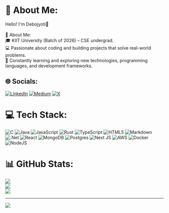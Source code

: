 # 💫 About Me:
Hello! I'm Debojyoti👋<br><br>🚀 About Me:<br>🎓 KIIT University (Batch of 2026) – CSE undergrad.<br>💻 Passionate about coding and building projects that solve real-world problems.<br>🌱 Constantly learning and exploring new technologies, programming languages, and development frameworks.<br>


## 🌐 Socials:
[![LinkedIn](https://img.shields.io/badge/LinkedIn-%230077B5.svg?logo=linkedin&logoColor=white)](https://linkedin.com/in/debojyoti-jha-905493262) [![Medium](https://img.shields.io/badge/Medium-12100E?logo=medium&logoColor=white)](https://medium.com/@@debojyotijha23) [![X](https://img.shields.io/badge/X-black.svg?logo=X&logoColor=white)](https://x.com/DebojyotiJha4) 

# 💻 Tech Stack:
![C](https://img.shields.io/badge/c-%2300599C.svg?style=for-the-badge&logo=c&logoColor=white) ![Java](https://img.shields.io/badge/java-%23ED8B00.svg?style=for-the-badge&logo=openjdk&logoColor=white) ![JavaScript](https://img.shields.io/badge/javascript-%23323330.svg?style=for-the-badge&logo=javascript&logoColor=%23F7DF1E) ![Rust](https://img.shields.io/badge/rust-%23000000.svg?style=for-the-badge&logo=rust&logoColor=white) ![TypeScript](https://img.shields.io/badge/typescript-%23007ACC.svg?style=for-the-badge&logo=typescript&logoColor=white) ![HTML5](https://img.shields.io/badge/html5-%23E34F26.svg?style=for-the-badge&logo=html5&logoColor=white) ![Markdown](https://img.shields.io/badge/markdown-%23000000.svg?style=for-the-badge&logo=markdown&logoColor=white) ![.Net](https://img.shields.io/badge/.NET-5C2D91?style=for-the-badge&logo=.net&logoColor=white) ![React](https://img.shields.io/badge/react-%2320232a.svg?style=for-the-badge&logo=react&logoColor=%2361DAFB) ![MongoDB](https://img.shields.io/badge/MongoDB-%234ea94b.svg?style=for-the-badge&logo=mongodb&logoColor=white) ![Postgres](https://img.shields.io/badge/postgres-%23316192.svg?style=for-the-badge&logo=postgresql&logoColor=white) ![Next JS](https://img.shields.io/badge/Next-black?style=for-the-badge&logo=next.js&logoColor=white) ![AWS](https://img.shields.io/badge/AWS-%23FF9900.svg?style=for-the-badge&logo=amazon-aws&logoColor=white) ![Docker](https://img.shields.io/badge/docker-%230db7ed.svg?style=for-the-badge&logo=docker&logoColor=white) ![NodeJS](https://img.shields.io/badge/node.js-6DA55F?style=for-the-badge&logo=node.js&logoColor=white)
# 📊 GitHub Stats:
![](https://github-readme-stats.vercel.app/api?username=jd3b&theme=dark&hide_border=false&include_all_commits=false&count_private=false)<br/>
![](https://github-readme-streak-stats.herokuapp.com/?user=jd3b&theme=dark&hide_border=false)<br/>
![](https://github-readme-stats.vercel.app/api/top-langs/?username=jd3b&theme=dark&hide_border=false&include_all_commits=false&count_private=false&layout=compact)

---
[![](https://visitcount.itsvg.in/api?id=jd3b&icon=0&color=0)](https://visitcount.itsvg.in)

<!-- Proudly created with GPRM ( https://gprm.itsvg.in ) -->
